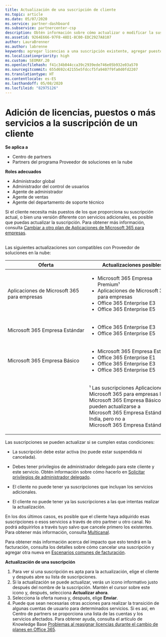 ```yaml
---
title: Actualización de una suscripción de cliente
ms.topic: article
ms.date: 05/07/2020
ms.service: partner-dashboard
ms.subservice: partnercenter-csp
description: Obtén información sobre cómo actualizar o modificar la suscripción de un cliente. Agrega más licencias o más puestos, o bien cambia a otra versión con más servicios.
ms.assetid: 9264E666-97F8-48D1-8C00-EDC2927A8107
author: LauraBrenner
ms.author: labrenne
keywords: agregar licencias a una suscripción existente, agregar puestos a una suscripción existente, modificar una suscripción, cambiar una suscripción, adquirir más licencias para un cliente
ms.localizationpriority: high
ms.custom: SEOMAY.20
ms.openlocfilehash: f41c34b044cca39c2939ede746e05b932e03a570
ms.sourcegitcommit: 655d692c42155e5fdccf5fa9407f9fa0d0fd2207
ms.translationtype: HT
ms.contentlocale: es-ES
ms.lasthandoff: 05/08/2020
ms.locfileid: "82975126"
---
```

# <a name="add-licenses-seats-or-more-services-to-a-customers-subscription"></a>Adición de licencias, puestos o más servicios a la suscripción de un cliente

**Se aplica a**

- Centro de partners
- Partners del programa Proveedor de soluciones en la nube

**Roles adecuados**

- Administrador global
- Administrador del control de usuarios
- Agente de administrador
- Agente de ventas
- Agente del departamento de soporte técnico

Si el cliente necesita más puestos de los que proporciona su suscripción actual, o bien una versión diferente con servicios adicionales, es posible que puedas actualizar la suscripción. Para obtener más información, consulta [Cambiar a otro plan de Aplicaciones de Microsoft 365 para empresas](https://go.microsoft.com/fwlink/p/?LinkId=723577).

## <a href="" id="upgradesubscription"></a>


Las siguientes actualizaciones son compatibles con Proveedor de soluciones en la nube:

<table>
<colgroup>
<col width="50%" />
<col width="50%" />
</colgroup>
<thead>
<tr class="header">
<th>Oferta</th>
<th>Actualizaciones posibles</th>
</tr>
</thead>
<tbody>
<tr class="odd">
<td>Aplicaciones de Microsoft 365 para empresas</td>
<td><ul>
<li>Microsoft 365 Empresa Premium¹</li>
<li>Aplicaciones de Microsoft 365 para empresas</li>
<li>Office 365 Enterprise E3</li>
<li>Office 365 Enterprise E5</li>
</ul></td>
</tr>
<tr class="even">
<td>Microsoft 365 Empresa Estándar</td>
<td><ul>
<li>Office 365 Enterprise E3</li>
<li>Office 365 Enterprise E5</li>
</ul></td>
</tr>
<tr class="odd">
<td>Microsoft 365 Empresa Básico</td>
<td><ul>
<li>Microsoft 365 Empresa Estándar¹</li>
<li>Office 365 Enterprise E1</li>
<li>Office 365 Enterprise E3</li>
<li>Office 365 Enterprise E5</li>
</ul></td>
</tr>
<tr class="even">
<td></td>
<td><p>¹ Las suscripciones Aplicaciones de Microsoft 365 para empresas India y Microsoft 365 Empresa Básico India pueden actualizarse a Microsoft 365 Empresa Estándar India, pero no a Microsoft 365 Empresa Estándar.</p></td>
</tr>
</tbody>
</table>

Las suscripciones se pueden actualizar si se cumplen estas condiciones:

-   La suscripción debe estar activa (no puede estar suspendida ni cancelada).

-   Debes tener privilegios de administrador delegado para este cliente y este servicio. Obtén información sobre cómo hacerlo en [Solicitar privilegios de administrador delegado](request-a-relationship-with-a-customer.md).

-   El cliente no puede tener ya suscripciones que incluyan los servicios adicionales.

-   El cliente no puede tener ya las suscripciones a las que intentas realizar la actualización.

En los dos últimos casos, es posible que el cliente haya adquirido esas suscripciones o esos servicios a través de otro partner u otro canal. No podrá adquirirlos a través tuyo salvo que cancele primero los existentes. Para obtener más información, consulta [Multicanal](multichannel.md).

Para obtener más información acerca del impacto que esto tendrá en la facturación, consulta los detalles sobre cómo cancelar una suscripción y agregar otra nueva en [Escenarios comunes de facturación](common-billing-scenarios.md).

**Actualización de una suscripción**

1.  Para ver si una suscripción es apta para la actualización, elige el cliente y después abre su lista de suscripciones.
2.  Si la actualización se puede actualizar, verás un icono informativo justo después del nombre de la suscripción. Mantén el cursor sobre este icono y, después, selecciona **Actualizar ahora**.
3.  Selecciona la oferta nueva y, después, elige **Enviar**.
4.  Puede que sean necesarias otras acciones para realizar la transición de algunas cuentas de usuario para determinados servicios. Si es así, en Centro de partners se proporciona una lista de las cuentas y los servicios afectados. Para obtener ayuda, consulta el artículo de Knowledge Base [Problemas al reasignar licencias durante el cambio de planes en Office 365](https://go.microsoft.com/fwlink/p/?LinkId=723576).

 

 



